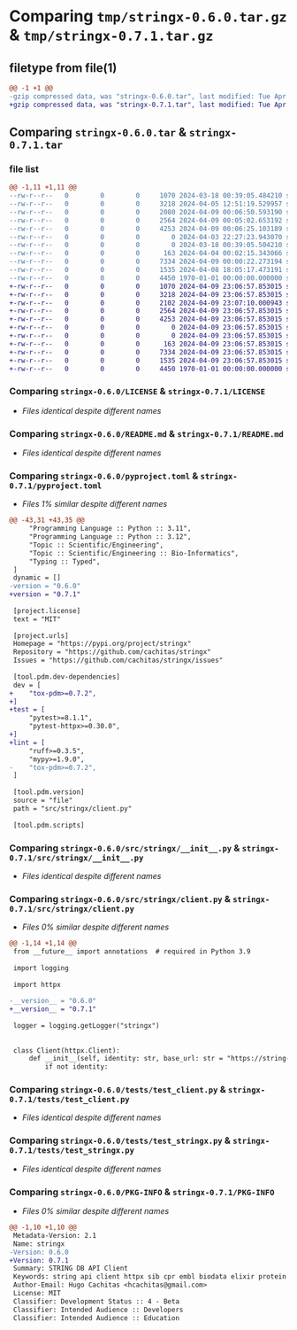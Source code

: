 # Comparing `tmp/stringx-0.6.0.tar.gz` & `tmp/stringx-0.7.1.tar.gz`

## filetype from file(1)

```diff
@@ -1 +1 @@
-gzip compressed data, was "stringx-0.6.0.tar", last modified: Tue Apr  9 00:06:50 2024, max compression
+gzip compressed data, was "stringx-0.7.1.tar", last modified: Tue Apr  9 23:07:10 2024, max compression
```

## Comparing `stringx-0.6.0.tar` & `stringx-0.7.1.tar`

### file list

```diff
@@ -1,11 +1,11 @@
--rw-r--r--   0        0        0     1070 2024-03-18 00:39:05.484210 stringx-0.6.0/LICENSE
--rw-r--r--   0        0        0     3218 2024-04-05 12:51:19.529957 stringx-0.6.0/README.md
--rw-r--r--   0        0        0     2080 2024-04-09 00:06:50.593190 stringx-0.6.0/pyproject.toml
--rw-r--r--   0        0        0     2564 2024-04-09 00:05:02.653192 stringx-0.6.0/src/stringx/__init__.py
--rw-r--r--   0        0        0     4253 2024-04-09 00:06:25.103189 stringx-0.6.0/src/stringx/client.py
--rw-r--r--   0        0        0        0 2024-04-03 22:27:23.943070 stringx-0.6.0/src/stringx/py.typed
--rw-r--r--   0        0        0        0 2024-03-18 00:39:05.504210 stringx-0.6.0/tests/__init__.py
--rw-r--r--   0        0        0      163 2024-04-04 00:02:15.343066 stringx-0.6.0/tests/conftest.py
--rw-r--r--   0        0        0     7334 2024-04-09 00:00:22.273194 stringx-0.6.0/tests/test_client.py
--rw-r--r--   0        0        0     1535 2024-04-08 18:05:17.473191 stringx-0.6.0/tests/test_stringx.py
--rw-r--r--   0        0        0     4450 1970-01-01 00:00:00.000000 stringx-0.6.0/PKG-INFO
+-rw-r--r--   0        0        0     1070 2024-04-09 23:06:57.853015 stringx-0.7.1/LICENSE
+-rw-r--r--   0        0        0     3218 2024-04-09 23:06:57.853015 stringx-0.7.1/README.md
+-rw-r--r--   0        0        0     2102 2024-04-09 23:07:10.000943 stringx-0.7.1/pyproject.toml
+-rw-r--r--   0        0        0     2564 2024-04-09 23:06:57.853015 stringx-0.7.1/src/stringx/__init__.py
+-rw-r--r--   0        0        0     4253 2024-04-09 23:06:57.853015 stringx-0.7.1/src/stringx/client.py
+-rw-r--r--   0        0        0        0 2024-04-09 23:06:57.853015 stringx-0.7.1/src/stringx/py.typed
+-rw-r--r--   0        0        0        0 2024-04-09 23:06:57.853015 stringx-0.7.1/tests/__init__.py
+-rw-r--r--   0        0        0      163 2024-04-09 23:06:57.853015 stringx-0.7.1/tests/conftest.py
+-rw-r--r--   0        0        0     7334 2024-04-09 23:06:57.853015 stringx-0.7.1/tests/test_client.py
+-rw-r--r--   0        0        0     1535 2024-04-09 23:06:57.853015 stringx-0.7.1/tests/test_stringx.py
+-rw-r--r--   0        0        0     4450 1970-01-01 00:00:00.000000 stringx-0.7.1/PKG-INFO
```

### Comparing `stringx-0.6.0/LICENSE` & `stringx-0.7.1/LICENSE`

 * *Files identical despite different names*

### Comparing `stringx-0.6.0/README.md` & `stringx-0.7.1/README.md`

 * *Files identical despite different names*

### Comparing `stringx-0.6.0/pyproject.toml` & `stringx-0.7.1/pyproject.toml`

 * *Files 1% similar despite different names*

```diff
@@ -43,31 +43,35 @@
     "Programming Language :: Python :: 3.11",
     "Programming Language :: Python :: 3.12",
     "Topic :: Scientific/Engineering",
     "Topic :: Scientific/Engineering :: Bio-Informatics",
     "Typing :: Typed",
 ]
 dynamic = []
-version = "0.6.0"
+version = "0.7.1"
 
 [project.license]
 text = "MIT"
 
 [project.urls]
 Homepage = "https://pypi.org/project/stringx"
 Repository = "https://github.com/cachitas/stringx"
 Issues = "https://github.com/cachitas/stringx/issues"
 
 [tool.pdm.dev-dependencies]
 dev = [
+    "tox-pdm>=0.7.2",
+]
+test = [
     "pytest>=8.1.1",
     "pytest-httpx>=0.30.0",
+]
+lint = [
     "ruff>=0.3.5",
     "mypy>=1.9.0",
-    "tox-pdm>=0.7.2",
 ]
 
 [tool.pdm.version]
 source = "file"
 path = "src/stringx/client.py"
 
 [tool.pdm.scripts]
```

### Comparing `stringx-0.6.0/src/stringx/__init__.py` & `stringx-0.7.1/src/stringx/__init__.py`

 * *Files identical despite different names*

### Comparing `stringx-0.6.0/src/stringx/client.py` & `stringx-0.7.1/src/stringx/client.py`

 * *Files 0% similar despite different names*

```diff
@@ -1,14 +1,14 @@
 from __future__ import annotations  # required in Python 3.9
 
 import logging
 
 import httpx
 
-__version__ = "0.6.0"
+__version__ = "0.7.1"
 
 logger = logging.getLogger("stringx")
 
 
 class Client(httpx.Client):
     def __init__(self, identity: str, base_url: str = "https://string-db.org") -> None:
         if not identity:
```

### Comparing `stringx-0.6.0/tests/test_client.py` & `stringx-0.7.1/tests/test_client.py`

 * *Files identical despite different names*

### Comparing `stringx-0.6.0/tests/test_stringx.py` & `stringx-0.7.1/tests/test_stringx.py`

 * *Files identical despite different names*

### Comparing `stringx-0.6.0/PKG-INFO` & `stringx-0.7.1/PKG-INFO`

 * *Files 0% similar despite different names*

```diff
@@ -1,10 +1,10 @@
 Metadata-Version: 2.1
 Name: stringx
-Version: 0.6.0
+Version: 0.7.1
 Summary: STRING DB API Client
 Keywords: string api client httpx sib cpr embl biodata elixir protein gene interaction
 Author-Email: Hugo Cachitas <hcachitas@gmail.com>
 License: MIT
 Classifier: Development Status :: 4 - Beta
 Classifier: Intended Audience :: Developers
 Classifier: Intended Audience :: Education
```

